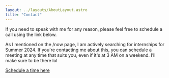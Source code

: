 ```yaml
---
layout: ../layouts/AboutLayout.astro
title: "Contact"
---
```


If you need to speak with me for any reason, please feel free to schedule a call using the link below. 

As I mentioned on the /now page, I am actively searching for internships for Summer 2024. If you're contacting me about this, you can schedule a meeting at any time that suits you, even if it's at 3 AM on a weekend. I’ll make sure to be there lol

[Schedule a time here](https://calendly.com/swarom)